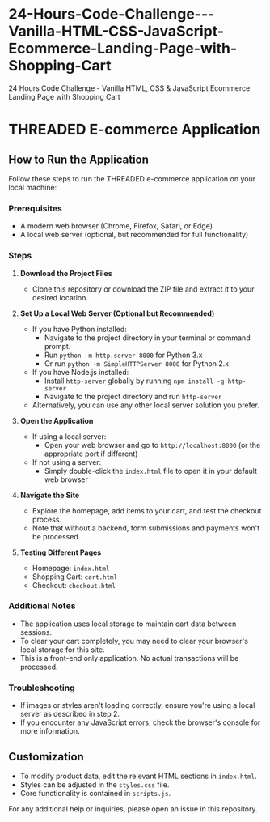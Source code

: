 # 24-Hours-Code-Challenge---Vanilla-HTML-CSS-JavaScript-Ecommerce-Landing-Page-with-Shopping-Cart
24 Hours Code Challenge - Vanilla HTML, CSS &amp; JavaScript  Ecommerce Landing Page with Shopping Cart


# THREADED E-commerce Application

## How to Run the Application

Follow these steps to run the THREADED e-commerce application on your local machine:

### Prerequisites

- A modern web browser (Chrome, Firefox, Safari, or Edge)
- A local web server (optional, but recommended for full functionality)

### Steps

1. **Download the Project Files**
   - Clone this repository or download the ZIP file and extract it to your desired location.

2. **Set Up a Local Web Server (Optional but Recommended)**
   - If you have Python installed:
     - Navigate to the project directory in your terminal or command prompt.
     - Run `python -m http.server 8000` for Python 3.x
     - Or run `python -m SimpleHTTPServer 8000` for Python 2.x
   - If you have Node.js installed:
     - Install `http-server` globally by running `npm install -g http-server`
     - Navigate to the project directory and run `http-server`
   - Alternatively, you can use any other local server solution you prefer.

3. **Open the Application**
   - If using a local server:
     - Open your web browser and go to `http://localhost:8000` (or the appropriate port if different)
   - If not using a server:
     - Simply double-click the `index.html` file to open it in your default web browser

4. **Navigate the Site**
   - Explore the homepage, add items to your cart, and test the checkout process.
   - Note that without a backend, form submissions and payments won't be processed.

5. **Testing Different Pages**
   - Homepage: `index.html`
   - Shopping Cart: `cart.html`
   - Checkout: `checkout.html`

### Additional Notes

- The application uses local storage to maintain cart data between sessions.
- To clear your cart completely, you may need to clear your browser's local storage for this site.
- This is a front-end only application. No actual transactions will be processed.

### Troubleshooting

- If images or styles aren't loading correctly, ensure you're using a local server as described in step 2.
- If you encounter any JavaScript errors, check the browser's console for more information.

## Customization

- To modify product data, edit the relevant HTML sections in `index.html`.
- Styles can be adjusted in the `styles.css` file.
- Core functionality is contained in `scripts.js`.

For any additional help or inquiries, please open an issue in this repository.

